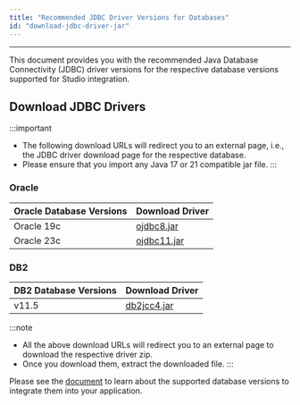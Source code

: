 ```yaml
---
title: "Recommended JDBC Driver Versions for Databases"
id: "download-jdbc-driver-jar"
---
```

---

This document provides you with the recommended Java Database Connectivity (JDBC) driver versions for the respective database versions supported for Studio integration.

## Download JDBC Drivers

:::important
- The following download URLs will redirect you to an external page, i.e., the JDBC driver download page for the respective database.
- Please ensure that you import any Java 17 or 21 compatible jar file.
:::

### Oracle

| Oracle Database Versions | Download Driver   |
| ---| --- |
| Oracle 19c |[ojdbc8.jar](https://www.oracle.com/database/technologies/appdev/jdbc-ucp-19-6-c-downloads.html) |
| Oracle 23c | [ojdbc11.jar](https://www.oracle.com/database/technologies/appdev/jdbc-drivers-archive.html)|

### DB2

|DB2 Database Versions| Download Driver   |
| --- | --- |
| v11.5 | [db2jcc4.jar](https://www.ibm.com/support/pages/db2-jdbc-driver-versions-and-downloads) |

:::note
- All the above download URLs will redirect you to an external page to download the respective driver zip.
- Once you download them, extract the downloaded file.
:::

Please see the [document](/learn/app-development/services/database-services) to learn about the supported database versions to integrate them into your application.
